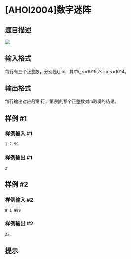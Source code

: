 # [AHOI2004]数字迷阵

## 题目描述

![](https://cdn.luogu.com.cn/upload/pic/1655.png)


## 输入格式

每行有三个正整数，分别是i,j,m，其中i,j<=10^9,2<=m<=10^4。


## 输出格式

每行输出对应的第i行，第j列的那个正整数对m取模的结果。


## 样例 #1

### 样例输入 #1
```
1 2 99
```

### 样例输出 #1

```
2
```

## 样例 #2

### 样例输入 #2
```
9 1 999
```

### 样例输出 #2

```
22
```

## 提示


